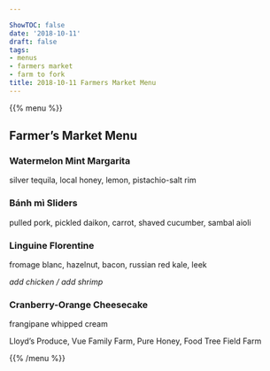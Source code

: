```yaml
---

ShowTOC: false
date: '2018-10-11'
draft: false
tags:
- menus
- farmers market
- farm to fork
title: 2018-10-11 Farmers Market Menu
---
```


{{% menu %}}

## Farmer’s Market Menu

### Watermelon Mint Margarita

silver tequila, local honey, lemon, pistachio\-salt rim

### Bánh mì Sliders

pulled pork, pickled daikon, carrot,
shaved cucumber, sambal aioli

### Linguine Florentine

fromage blanc, hazelnut, bacon,
russian red kale, leek

*add chicken / add shrimp*

### Cranberry\-Orange Cheesecake

frangipane whipped cream


Lloyd’s Produce, Vue Family Farm, Pure Honey, Food Tree Field Farm

{{% /menu %}}
